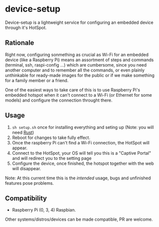 # device-setup

Device-setup is a lightweight service for configuring an embedded device through it's HotSpot.

## Rationale

Right now, configuring sonmething as crucial as Wi-Fi for an embedded device (like a Raspberry Pi) means an 
assortment of steps and commands (terminal, ssh, raspi-config ...) which are cumbersome, since you need
another computer and to remember all the commands, or even plainly unthinkable for ready-made images for
the public or if we make something for a family member or a friend.

One of the easiest ways to take care of this is to use Raspberry Pi's embedded hotspot when it can't connect
to a Wi-Fi (or Ethernet for some models) and configure the connection throught there.

## Usage

1. `sh setup.sh` once for installing everything and seting up (Note: you will need [Rust](https://www.rust-lang.org/tools/install))
2. Reboot for changes to take fully effect.
3. Once the raspberry Pi can't find a Wi-Fi connection, the HotSpot will appear.
4. Connect to the HotSpot, your OS will tell you this is a "Captive Portal" and will redirect you to the setting page
5. Configure the device, once finished, the hotspot together with the web will disappear.

Note: At this current time this is the *intended* usage, bugs and unfinished features pose problems.

## Compatibility

* Raspberry Pi (0, 3, 4) Raspbian.

Other systems/distros/devices can be made compatible, PR are welcome.
